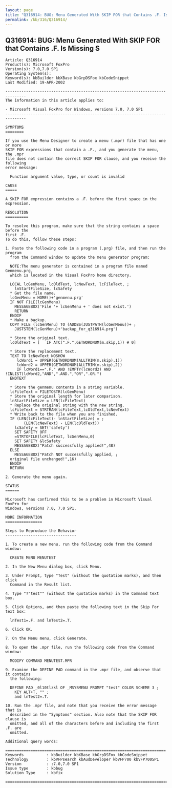 ```yaml
---
layout: page
title: "Q316914: BUG: Menu Generated With SKIP FOR that Contains .F. Is Missing S"
permalink: /kb/316/Q316914/
---
```


## Q316914: BUG: Menu Generated With SKIP FOR that Contains .F. Is Missing S

	Article: Q316914
	Product(s): Microsoft FoxPro
	Version(s): 7.0,7.0 SP1
	Operating System(s): 
	Keyword(s): kbBuilder kbXBase kbGrpDSFox kbCodeSnippet
	Last Modified: 19-APR-2002
	
	-------------------------------------------------------------------------------
	The information in this article applies to:
	
	- Microsoft Visual FoxPro for Windows, versions 7.0, 7.0 SP1 
	-------------------------------------------------------------------------------
	
	SYMPTOMS
	========
	
	If you use the Menu Designer to create a menu (.mpr) file that has one or more
	SKIP FOR expressions that contain a .F., and you generate the menu, the .mpr
	file does not contain the correct SKIP FOR clause, and you receive the following
	error message:
	
	  Function argument value, type, or count is invalid
	
	CAUSE
	=====
	
	A SKIP FOR expression contains a .F. before the first space in the expression.
	
	RESOLUTION
	==========
	
	To resolve this program, make sure that the string contains a space before the
	first .F.
	To do this, follow these steps:
	
	1. Paste the following code in a program (.prg) file, and then run the program
	  from the Command window to update the menu generator program:
	
	  NOTE:The menu generator is contained in a program file named Genmenu.prg,
	  which is located in the Visual FoxPro home directory.
	
	  LOCAL lcGenMenu, lcOldText, lcNewText, lcFileText, ;
	  	lnStartFileSize, lcSafety  
	  * Get the file name.
	  lcGenMenu = HOME()+'genmenu.prg'
	  IF NOT FILE(lcGenMenu)
	  	MESSAGEBOX('File '+ lcGenMenu + ' does not exist.')
	  	RETURN 
	  ENDIF 
	  * Make a backup.
	  COPY FILE (lcGenMenu) TO (ADDBS(JUSTPATH(lcGenMenu))+ ;
	  	JUSTSTEM(lcGenMenu)+'backup_for_q316914.prg')
	
	  * Store the original text.
	  lcOldText = [   IF ATC(".F.",GETWORDNUM(m.skip,1)) # 0]
	
	  * Store the replacement text.
	  TEXT TO lcNewText NOSHOW 
	     lcWord1 = UPPER(GETWORDNUM(ALLTRIM(m.skip),1))
	     lcWord2 = UPPER(GETWORDNUM(ALLTRIM(m.skip),2))
	     IF lcWord1==".F." AND !EMPTY(lcWord2) AND !INLIST(lcWord2,"AND",".AND.","OR",".OR.")
	  ENDTEXT
	
	  * Store the genmenu contents in a string variable.
	  lcFileText = FILETOSTR(lcGenMenu)
	  * Store the original length for later comparison.
	  lnStartFileSize = LEN(lcFileText)
	  * Replace the original string with the new string.
	  lcFileText = STRTRAN(lcFileText,lcOldText,lcNewText) 
	  * Write back to the file when you are finished.
	  IF (LEN(lcFileText)- lnStartFileSize) = ;
	  		(LEN(lcNewText) - LEN(lcOldText))
	  	lcSafety = SET('safety')
	  	SET SAFETY OFF 
	  	=STRTOFILE(lcFileText, lcGenMenu,0) 
	  	SET SAFETY &lcSafety 
	  	MESSAGEBOX("Patch successfully applied!",48)
	  ELSE 
	  	MESSAGEBOX("Patch NOT successfully applied, ;
	  original file unchanged!",16)
	  ENDIF 
	  RETURN 
	
	2. Generate the menu again.
	
	STATUS
	======
	
	Microsoft has confirmed this to be a problem in Microsoft Visual FoxPro for
	Windows, versions 7.0, 7.0 SP1.
	
	MORE INFORMATION
	================
	
	Steps to Reproduce the Behavior
	-------------------------------
	
	1. To create a new menu, run the following code from the Command window:
	
	  CREATE MENU MENUTEST
	
	2. In the New Menu dialog box, click Menu.
	
	3. Under Prompt, type "Test" (without the quotation marks), and then click
	  Command in the Result list.
	
	4. Type "?"test"" (without the quotation marks) in the Command text box.
	
	5. Click Options, and then paste the following text in the Skip For text box:
	
	  lnTest1=.F. and lnTest2=.T.
	
	6. Click OK.
	
	7. On the Menu menu, click Generate.
	
	8. To open the .mpr file, run the following code from the Command window:
	
	  MODIFY COMMAND MENUTEST.MPR
	
	9. Examine the DEFINE PAD command in the .mpr file, and observe that it contains
	  the following:
	
	  DEFINE PAD _0l10tlzkl OF _MSYSMENU PROMPT "test" COLOR SCHEME 3 ;
	  	KEY ALT+T, "" ;
	  	and lnTest2=.T.
	
	10. Run the .mpr file, and note that you receive the error message that is
	  described in the "Symptoms" section. Also note that the SKIP FOR clause is
	  omitted, and all of the characters before and including the first .F. are
	  omitted.
	
	Additional query words:
	
	======================================================================
	Keywords          : kbBuilder kbXBase kbGrpDSFox kbCodeSnippet 
	Technology        : kbVFPsearch kbAudDeveloper kbVFP700 kbVFP700SP1
	Version           : :7.0,7.0 SP1
	Issue type        : kbbug
	Solution Type     : kbfix
	
	=============================================================================
	
